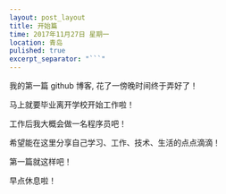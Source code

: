 ```yaml
---
layout: post_layout
title: 开始篇
time: 2017年11月27日 星期一
location: 青岛
pulished: true
excerpt_separator: "```"
---
```


我的第一篇 github 博客, 花了一傍晚时间终于弄好了！

马上就要毕业离开学校开始工作啦！

工作后我大概会做一名程序员吧！

希望能在这里分享自己学习、工作、技术、生活的点点滴滴！

第一篇就这样吧！

早点休息啦！


